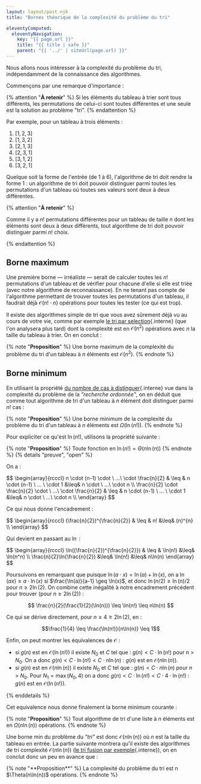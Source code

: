 ```yaml
---
layout: layout/post.njk 
title: "Bornes théorique de la complexité du problème du tri"

eleventyComputed:
  eleventyNavigation:
    key: "{{ page.url }}"
    title: "{{ title | safe }}"
    parent: "{{ '../' | siteUrl(page.url) }}"
---
```


Nous allons nous intéresser à la complexité du problème du tri, indépendamment de la connaissance des algorithmes.

Commençons par une remarque d'importance :

{% attention "**À retenir**" %}
Si les éléments du tableau à trier sont tous différents, les permutations de celui-ci sont toutes différentes et une seule est la solution au problème "tri".
{% endattention %}

Par exemple, pour un tableau à trois éléments :

1. $[1, 2, 3]$
2. $[1, 3, 2]$
3. $[2, 1, 3]$
4. $[2, 3, 1]$
5. $[3, 1, 2]$
6. $[3, 2, 1]$

Quelque soit la forme de l'entrée (de 1 à 6), l'algorithme de tri doit rendre la forme 1 : un algorithme de tri doit pouvoir distinguer parmi toutes les permutations d'un tableau où toutes ses valeurs sont deux à deux différentes.

{% attention "**À retenir**" %}

Comme il y a $n!$  permutations différentes pour un tableau de taille $n$ dont les éléments sont deux à deux différents, tout algorithme de tri doit pouvoir distinguer parmi $n!$ choix.

{% endattention %}

## Borne maximum

Une première borne — irréaliste — serait de calculer toutes les $n!$ permutations d'un tableau et de vérifier pour chacune d'elle si elle est triée (avec notre algorithme de reconnaissance). En ne tenant pas compte de l'algorithme permettant de trouver toutes les permutations d'un tableau, il faudrait déjà $\mathcal{O}(n! \cdot n)$ opérations pour toutes les tester (ce qui est trop).

Il existe des algorithmes simple de tri que vous avez sûrement déjà vu au cours de votre vie, comme par exemple [le tri par selection](./#tri-sélection){.interne} (que l'on analysera plus tard) dont la complexité est en $\mathcal{O}(n^2)$ opérations avec $n$ la taille du tableau à trier. On en conclut :

{% note "**Proposition**" %}
Une borne maximum de la complexité du problème du tri d'un tableau à $n$ éléments est $\mathcal{O}(n^2)$.
{% endnote %}

## Borne minimum

En utilisant la propriété [du nombre de cas à distinguer](../../complexité-problème/#n-test-2n){.interne} vue dans la complexité du problème de la *"recherche ordonnée"*, on en déduit que comme tout algorithme de tri d'un tableau à $n$ élément doit distinguer parmi $n!$ cas :

{% note "**Proposition**" %}
Une borne minimum de la complexité du problème du tri d'un tableau à $n$ éléments est $\Omega(\ln(n!))$.
{% endnote %}

Pour expliciter ce qu'est $\ln(n!)$, utilisons la propriété suivante :

{% note "**Proposition**" %}
Toute fonction en $\ln(n!) = \Theta(n\ln(n))$
{% endnote %}
{% details "preuve", "open" %}

On a :
<div>
$$
\begin{array}{rcccl}
n \cdot (n-1) \cdot \ ...\ \cdot \frac{n}{2} & \leq & n \cdot (n-1) \ ... \ \cdot 1 &\leq& n \cdot \ ...\  \cdot n \\
\frac{n}{2} \cdot \frac{n}{2} \cdot \ ...\ \cdot \frac{n}{2} & \leq & n \cdot (n-1) \ ... \ \cdot 1 &\leq& n \cdot \ ...\  \cdot n \\
\end{array}
$$
</div>

Ce qui nous donne l'encadrement :

<div>
$$
\begin{array}{rcccl}
 (\frac{n}{2})^{\frac{n}{2}} & \leq & n! &\leq& (n)^{n} \\
\end{array}
$$
</div>

Qui devient en passant au $\ln$ :

<div>
$$
\begin{array}{rcccl}
\ln((\frac{n}{2})^{\frac{n}{2}}) & \leq & \ln(n!) &\leq& \ln(n^n) \\
\frac{n}{2}\ln(\frac{n}{2}) &\leq& \ln(n!) &\leq& n\ln(n)
\end{array}
$$
</div>

Poursuivons en remarquant que puisque  $\ln(a\cdot x) = \ln(a) + \ln(x)$, on a $\ln(ax) \geq a\cdot \ln(x)$ si $\frac{\ln(a)}{a-1} \geq \ln(x)$, et donc $\ln(n/2) \geq \ln(n)/2$ pour $n \geq 2\ln(2)$. On combine cette inégalité à notre encadrement précédent pour trouver (pour $n \geq 2\ln(2)$) :

$$
\frac{n}{2}(\frac{1}{2}(\ln(n))) \leq \ln(n!) \leq n\ln(n)
$$

Ce qui se dérive directement, pour $n \geq 4 \geq 2\ln(2)$, en :

$$\frac{1}{4} \leq \frac{\ln(n!)}{n\ln(n)} \leq 1$$

Enfin, on peut montrer les équivalences de $\mathcal{O}$ :

- si $g(n)$ est en $\mathcal{O}(\ln(n!))$ il existe $N_0$ et $C$ tel que : $g(n) < C \cdot \ln(n!)$ pour n > $N_0$. On a donc $g(n) < C \cdot \ln(n!) < C \cdot n\ln(n)$ : $g(n)$ est en $\mathcal{O}(n\ln(n))$.
- si $g(n)$ est en $\mathcal{O}(n\ln(n))$ il existe $N_0$ et $C$ tel que : $g(n) < C \cdot n\ln(n)$ pour n > $N_0$. Pour $N_1 = \max(N_0, 4)$ on a donc $g(n) < C \cdot \ln(n!) < C \cdot 4 \cdot \ln(n!)$ : $g(n)$ est en $\mathcal{O}(\ln(n!))$.

{% enddetails %}

Cet equivalence nous donne finalement la borne minimum courante :

{% note "**Proposition**" %}
Tout algorithme de tri d'une liste à $n$ éléments est en $\Omega(n\ln(n))$ opérations.
{% endnote %}

Une borne min du problème du *"tri"* est donc $\mathcal{O}(n\ln(n))$ où $n$ est la taille du tableau en entrée. La partie suivante montrera qu'il existe des algorithmes de tri complexité $\mathcal{O}(n\ln(n))$ ([le tri fusion par exemple](../algorithme-fusion/){.interne}), on en conclut donc un peu en avance que :


<div id="complexité-problème"></div>
{% note "**Proposition**" %}
La complexité du problème du tri est n $\Theta(n\ln(n))$ opérations.
{% endnote %}
